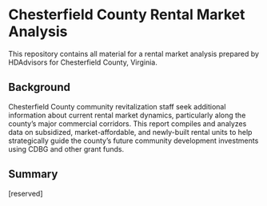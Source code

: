 # Chesterfield County Rental Market Analysis

This repository contains all material for a rental market analysis prepared by HDAdvisors for Chesterfield County, Virginia.

## Background

Chesterfield County community revitalization staff seek additional information about current rental market dynamics, particularly along the county’s major commercial corridors. This report compiles and analyzes data on subsidized, market-affordable, and newly-built rental units to help strategically guide the county’s future community development investments using CDBG and other grant funds. 

## Summary

[reserved]